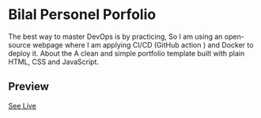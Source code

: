 # Bilal Personel Porfolio 

The best way to master DevOps is by practicing, So I am using an open-source webpage where I am applying CI/CD (GitHub action ) and Docker to deploy it.
About the A clean and simple portfolio template built with plain HTML, CSS and JavaScript.

## Preview


[See Live](https://biloocabba.github.io/bilal.ladoui.github.io/)

